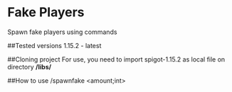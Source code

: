 # Fake Players
Spawn fake players using commands

##Tested versions
1.15.2 - latest

##Cloning project
For use, you need to import spigot-1.15.2 as local file on directory **/libs/**

##How to use
/spawnfake <amount;int>